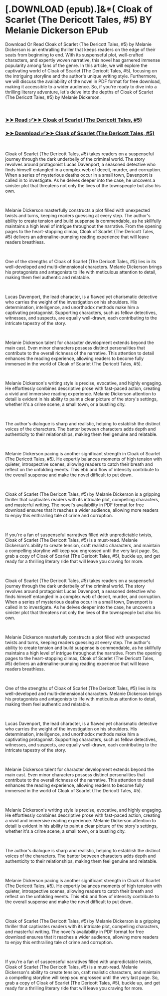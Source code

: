 # [.DOWNLOAD (epub).]&*( Cloak of Scarlet (The Dericott Tales, #5) BY Melanie Dickerson EPub

<p>Download Or Read Cloak of Scarlet (The Dericott Tales, #5) by Melanie Dickerson is an enthralling thriller that keeps readers on the edge of their seats from beginning to end. With its suspenseful plot, well-crafted characters, and expertly woven narrative, this novel has garnered immense popularity among fans of the genre. In this article, we will explore the captivating world of Cloak of Scarlet (The Dericott Tales, #5), focusing on the intriguing storyline and the author's unique writing style. Furthermore, we will discuss the availability of the novel in PDF format for free download, making it accessible to a wider audience. So, if you're ready to dive into a thrilling literary adventure, let's delve into the depths of Cloak of Scarlet (The Dericott Tales, #5) by Melanie Dickerson.</p>
<p>&nbsp;</p>

### [➤➤ Read ✅➤➤ Cloak of Scarlet (The Dericott Tales, #5)](https://pdf2worldwide.blogspot.com/id/63354443)

### [➤➤ Download ✅➤➤ Cloak of Scarlet (The Dericott Tales, #5)](https://pdf2worldwide.blogspot.com/id/63354443)

<p>&nbsp;</p>
<p>Cloak of Scarlet (The Dericott Tales, #5) takes readers on a suspenseful journey through the dark underbelly of the criminal world. The story revolves around protagonist Lucas Davenport, a seasoned detective who finds himself entangled in a complex web of deceit, murder, and corruption. When a series of mysterious deaths occur in a small town, Davenport is called in to investigate. As he delves deeper into the case, he uncovers a sinister plot that threatens not only the lives of the townspeople but also his own.</p>
<p>&nbsp;</p>
<p>Melanie Dickerson masterfully constructs a plot filled with unexpected twists and turns, keeping readers guessing at every step. The author's ability to create tension and build suspense is commendable, as he skillfully maintains a high level of intrigue throughout the narrative. From the opening pages to the heart-stopping climax, Cloak of Scarlet (The Dericott Tales, #5) delivers an adrenaline-pumping reading experience that will leave readers breathless.</p>
<p>&nbsp;</p>
<p>One of the strengths of Cloak of Scarlet (The Dericott Tales, #5) lies in its well-developed and multi-dimensional characters. Melanie Dickerson brings his protagonists and antagonists to life with meticulous attention to detail, making them feel authentic and relatable.</p>
<p>&nbsp;</p>
<p>Lucas Davenport, the lead character, is a flawed yet charismatic detective who carries the weight of the investigation on his shoulders. His determination, intelligence, and unorthodox methods make him a captivating protagonist. Supporting characters, such as fellow detectives, witnesses, and suspects, are equally well-drawn, each contributing to the intricate tapestry of the story.</p>
<p>&nbsp;</p>
<p>Melanie Dickerson talent for character development extends beyond the main cast. Even minor characters possess distinct personalities that contribute to the overall richness of the narrative. This attention to detail enhances the reading experience, allowing readers to become fully immersed in the world of Cloak of Scarlet (The Dericott Tales, #5).</p>
<p>&nbsp;</p>
<p>Melanie Dickerson's writing style is precise, evocative, and highly engaging. He effortlessly combines descriptive prose with fast-paced action, creating a vivid and immersive reading experience. Melanie Dickerson attention to detail is evident in his ability to paint a clear picture of the story's settings, whether it's a crime scene, a small town, or a bustling city.</p>
<p>&nbsp;</p>
<p>The author's dialogue is sharp and realistic, helping to establish the distinct voices of the characters. The banter between characters adds depth and authenticity to their relationships, making them feel genuine and relatable.</p>
<p>&nbsp;</p>
<p>Melanie Dickerson pacing is another significant strength in Cloak of Scarlet (The Dericott Tales, #5). He expertly balances moments of high tension with quieter, introspective scenes, allowing readers to catch their breath and reflect on the unfolding events. This ebb and flow of intensity contribute to the overall suspense and make the novel difficult to put down.</p>
<p>&nbsp;</p>
<p>Cloak of Scarlet (The Dericott Tales, #5) by Melanie Dickerson is a gripping thriller that captivates readers with its intricate plot, compelling characters, and masterful writing. The novel's availability in PDF format for free download ensures that it reaches a wider audience, allowing more readers to enjoy this enthralling tale of crime and corruption.</p>
<p>&nbsp;</p>
<p>If you're a fan of suspenseful narratives filled with unpredictable twists, Cloak of Scarlet (The Dericott Tales, #5) is a must-read. Melanie Dickerson's ability to create tension, craft realistic characters, and maintain a compelling storyline will keep you engrossed until the very last page. So, grab a copy of Cloak of Scarlet (The Dericott Tales, #5), buckle up, and get ready for a thrilling literary ride that will leave you craving for more.</p>
<p>&nbsp;</p>
<p>Cloak of Scarlet (The Dericott Tales, #5) takes readers on a suspenseful journey through the dark underbelly of the criminal world. The story revolves around protagonist Lucas Davenport, a seasoned detective who finds himself entangled in a complex web of deceit, murder, and corruption. When a series of mysterious deaths occur in a small town, Davenport is called in to investigate. As he delves deeper into the case, he uncovers a sinister plot that threatens not only the lives of the townspeople but also his own.</p>
<p>&nbsp;</p>
<p>Melanie Dickerson masterfully constructs a plot filled with unexpected twists and turns, keeping readers guessing at every step. The author's ability to create tension and build suspense is commendable, as he skillfully maintains a high level of intrigue throughout the narrative. From the opening pages to the heart-stopping climax, Cloak of Scarlet (The Dericott Tales, #5) delivers an adrenaline-pumping reading experience that will leave readers breathless.</p>
<p>&nbsp;</p>
<p>One of the strengths of Cloak of Scarlet (The Dericott Tales, #5) lies in its well-developed and multi-dimensional characters. Melanie Dickerson brings his protagonists and antagonists to life with meticulous attention to detail, making them feel authentic and relatable.</p>
<p>&nbsp;</p>
<p>Lucas Davenport, the lead character, is a flawed yet charismatic detective who carries the weight of the investigation on his shoulders. His determination, intelligence, and unorthodox methods make him a captivating protagonist. Supporting characters, such as fellow detectives, witnesses, and suspects, are equally well-drawn, each contributing to the intricate tapestry of the story.</p>
<p>&nbsp;</p>
<p>Melanie Dickerson talent for character development extends beyond the main cast. Even minor characters possess distinct personalities that contribute to the overall richness of the narrative. This attention to detail enhances the reading experience, allowing readers to become fully immersed in the world of Cloak of Scarlet (The Dericott Tales, #5).</p>
<p>&nbsp;</p>
<p>Melanie Dickerson's writing style is precise, evocative, and highly engaging. He effortlessly combines descriptive prose with fast-paced action, creating a vivid and immersive reading experience. Melanie Dickerson attention to detail is evident in his ability to paint a clear picture of the story's settings, whether it's a crime scene, a small town, or a bustling city.</p>
<p>&nbsp;</p>
<p>The author's dialogue is sharp and realistic, helping to establish the distinct voices of the characters. The banter between characters adds depth and authenticity to their relationships, making them feel genuine and relatable.</p>
<p>&nbsp;</p>
<p>Melanie Dickerson pacing is another significant strength in Cloak of Scarlet (The Dericott Tales, #5). He expertly balances moments of high tension with quieter, introspective scenes, allowing readers to catch their breath and reflect on the unfolding events. This ebb and flow of intensity contribute to the overall suspense and make the novel difficult to put down.</p>
<p>&nbsp;</p>
<p>Cloak of Scarlet (The Dericott Tales, #5) by Melanie Dickerson is a gripping thriller that captivates readers with its intricate plot, compelling characters, and masterful writing. The novel's availability in PDF format for free download ensures that it reaches a wider audience, allowing more readers to enjoy this enthralling tale of crime and corruption.</p>
<p>&nbsp;</p>
<p>If you're a fan of suspenseful narratives filled with unpredictable twists, Cloak of Scarlet (The Dericott Tales, #5) is a must-read. Melanie Dickerson's ability to create tension, craft realistic characters, and maintain a compelling storyline will keep you engrossed until the very last page. So, grab a copy of Cloak of Scarlet (The Dericott Tales, #5), buckle up, and get ready for a thrilling literary ride that will leave you craving for more.</p>
<p>&nbsp;</p>

